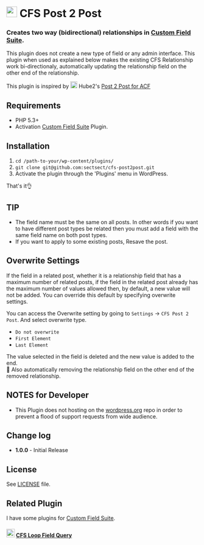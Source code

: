 # <img src="https://github-sect.s3-ap-northeast-1.amazonaws.com/logo.svg" width="28" height="auto"> CFS Post 2 Post

### Creates two way (bidirectional) relationships in [Custom Field Suite](https://wordpress.org/plugins/custom-field-suite/).  

This plugin does not create a new type of field or any admin interface. This plugin when used as explained below makes the existing CFS Relationship work bi-directionaly, automatically updating the relationship field on the other end of the relationship.  

This plugin is inspired by <img src="https://github-sect.s3-ap-northeast-1.amazonaws.com/github.svg" width="18" height="auto"> Hube2's [Post 2 Post for ACF](https://github.com/Hube2/acf-post2post)

## Requirements

* PHP 5.3+
* Activation [Custom Field Suite](https://wordpress.org/plugins/custom-field-suite/) Plugin.

## Installation

 1. `cd /path-to-your/wp-content/plugins/`
 2. `git clone git@github.com:sectsect/cfs-post2post.git`
 3. Activate the plugin through the 'Plugins' menu in WordPress.  

 That's it:ok_hand:

## TIP

* The field name must be the same on all posts. In other words if you want to have different post types be related then you must add a field with the same field name on both post types.
* If you want to apply to some existing posts, Resave the post.

## Overwrite Settings

If the field in a related post, whether it is a relationship field that has a maximum number of related posts, if the field in the related post already has the maximum number of values allowed then, by default, a new value will not be added. You can override this default by specifying overwrite settings.  

You can access the Overwrite setting by going to `Settings` -> `CFS Post 2 Post`.
And select overwrite type.

- `Do not overwrite`
- `First Element`
- `Last Element`

The value selected in the field is deleted and the new value is added to the end.  
:memo: Also automatically removing the relationship field on the other end of the removed relationship.

## NOTES for Developer

* This Plugin does not hosting on the [wordpress.org](https://wordpress.org/) repo in order to prevent a flood of support requests from wide audience.

## Change log  

 * **1.0.0** - Initial Release

## License
See [LICENSE](https://github.com/sectsect/cfs-post2post/blob/master/LICENSE) file.

## Related Plugin
I have some plugins for [Custom Field Suite](https://wordpress.org/plugins/custom-field-suite/).  
#### <img src="https://github-sect.s3-ap-northeast-1.amazonaws.com/github.svg" width="22" height="auto"> [CFS Loop Field Query](https://github.com/sectsect/cfs-loop-field-query)
